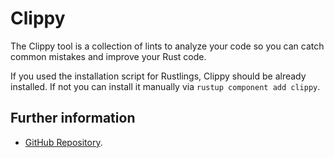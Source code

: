 # Clippy

The Clippy tool is a collection of lints to analyze your code so you can catch
common mistakes and improve your Rust code.

If you used the installation script for Rustlings, Clippy should be already installed.
If not you can install it manually via `rustup component add clippy`.

## Further information

- [GitHub Repository](https://github.com/rust-lang/rust-clippy).
